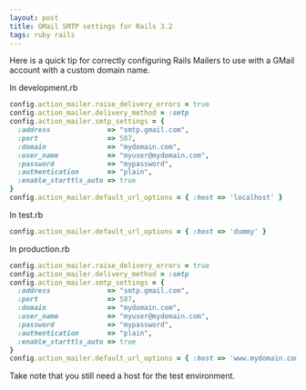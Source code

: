 ```yaml
---
layout: post
title: GMail SMTP settings for Rails 3.2
tags: ruby rails
---
```


Here is a quick tip for correctly configuring Rails Mailers to use with a GMail account with a custom domain name.

In development.rb

```ruby
config.action_mailer.raise_delivery_errors = true
config.action_mailer.delivery_method = :smtp
config.action_mailer.smtp_settings = {
  :address              => "smtp.gmail.com",
  :port                 => 587,
  :domain               => "mydomain.com",
  :user_name            => "myuser@mydomain.com",
  :password             => "mypassword",
  :authentication       => "plain",
  :enable_starttls_auto => true
}
config.action_mailer.default_url_options = { :host => 'localhost' }
```

In test.rb

```ruby
config.action_mailer.default_url_options = { :host => 'dummy' }
```

In production.rb

```ruby
config.action_mailer.raise_delivery_errors = true
config.action_mailer.delivery_method = :smtp
config.action_mailer.smtp_settings = {
  :address              => "smtp.gmail.com",
  :port                 => 587,
  :domain               => "mydomain.com",
  :user_name            => "myuser@mydomain.com",
  :password             => "mypassword",
  :authentication       => "plain",
  :enable_starttls_auto => true
}
config.action_mailer.default_url_options = { :host => 'www.mydomain.com' }
```

Take note that you still need a host for the test environment.
